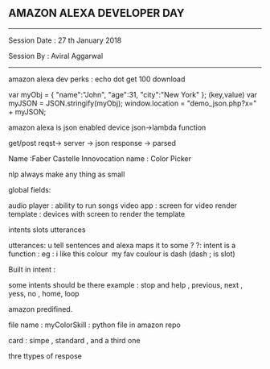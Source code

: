 
## AMAZON ALEXA DEVELOPER DAY 
----

Session Date : 27 th January 2018

Session By : Aviral Aggarwal

----

amazon alexa dev perks : echo dot
get 100 download


var myObj = { "name":"John", "age":31, "city":"New York" }; (key,value)
var myJSON = JSON.stringify(myObj);
window.location = "demo_json.php?x=" + myJSON;


amazon alexa is json enabled device
json->lambda function

get/post reqst-> server -> json response -> parsed 

Name :Faber Castelle
Innovocation name : Color Picker

nlp always make any thing as small 

global fields:

audio player : ability to run songs
video app : screen for video 
render template  : devices with screen to render the template


intents
slots
utterances

utterances: u tell sentences and   alexa maps it to some ?
?: intent is a function : eg : i like this colour  my fav coulour is dash (dash ; is slot)


Built in intent :

some intents should be there 
example : stop and help , previous, next , yess, no , home, loop 

amazon predifined. 

file name : myColorSkill : python file in amazon repo

card : simpe , standard , and a third one 

thre ttypes of respose
